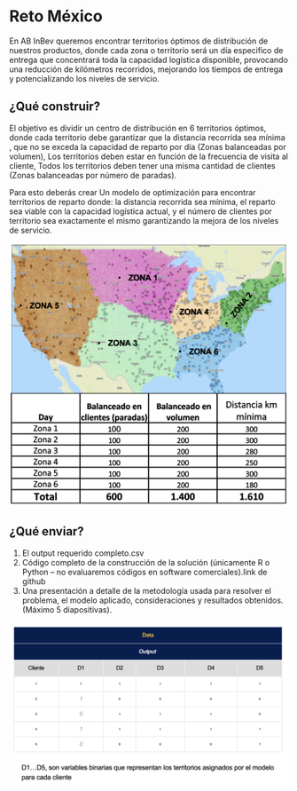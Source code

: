 # Reto México

En AB InBev queremos encontrar territorios óptimos de distribución de nuestros productos, donde cada zona o territorio  será un día especifico de entrega que concentrará  toda la capacidad logística disponible, provocando una  reducción de kilómetros recorridos, mejorando los tiempos de entrega y potencializando los niveles de servicio.

## ¿Qué construir?

El objetivo es  dividir  un centro de distribución en 6 territorios óptimos, donde cada territorio debe garantizar que la distancia recorrida sea mínima , que no se exceda la capacidad de reparto por día (Zonas balanceadas por volumen), Los territorios deben estar en función de la frecuencia de visita al cliente, Todos los territorios deben tener una misma cantidad de clientes (Zonas balanceadas por número de paradas).

Para esto deberás crear Un modelo de optimización para encontrar territorios de reparto donde:  la distancia recorrida sea mínima, el reparto sea viable con la capacidad logística actual, y el número de clientes por territorio sea exactamente el mismo garantizando la mejora de los niveles de servicio. ​

![contexto](img/contexto.png)

## ¿Qué enviar?

1. El output requerido completo.csv​
2. Código completo de la construcción de la solución (únicamente R o Python – no evaluaremos códigos en software comerciales).link de github​
3. Una presentación a detalle de la metodología usada para resolver el problema, el modelo aplicado,  consideraciones y resultados obtenidos. (Máximo 5 diapositivas).​

![entregable](img/test-dataset.png)
